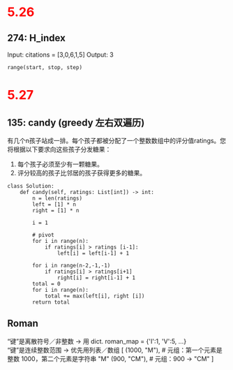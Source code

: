 # <font color="red"> 5.26 </font>

##  274: H_index
Input: citations = [3,0,6,1,5]
Output: 3
```
range(start, stop, step)
```
# <font color="red"> 5.27 </font>
## 135: candy (greedy 左右双遍历)
有几个n孩子站成一排。每个孩子都被分配了一个整数数组中的评分值ratings。您将根据以下要求向这些孩子分发糖果：
1. 每个孩子必须至少有一颗糖果。
2. 评分较高的孩子比邻居的孩子获得更多的糖果。
```
class Solution:
    def candy(self, ratings: List[int]) -> int:
        n = len(ratings)
        left = [1] * n
        right = [1] * n
   
        i = 1
   
        # pivot
        for i in range(n):
            if ratings[i] > ratings [i-1]:
                left[i] = left[i-1] + 1

        for i in range(n-2,-1,-1)
            if ratings[i] > ratings[i+1]
                right[i] = right[i-1] + 1
        total = 0
        for i in range(n):
            total += max(left[i], right [i])
        return total
```
## Roman
“键”是离散符号／非整数 → 用 dict. roman_map = {'I':1, 'V':5, …}  
“键”是连续整数范围 → 优先用列表／数组
            [
                (1000, "M"),  # 元组：第一个元素是整数 1000，第二个元素是字符串 "M"
                (900,  "CM"), # 元组：900 → "CM"
            ]

# 
    
